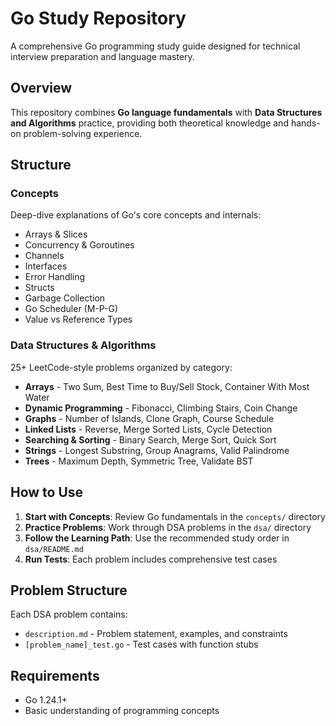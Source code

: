 # Go Study Repository

A comprehensive Go programming study guide designed for technical interview preparation and language mastery.

## Overview

This repository combines **Go language fundamentals** with **Data Structures and Algorithms** practice, providing both theoretical knowledge and hands-on problem-solving experience.

## Structure

### Concepts
Deep-dive explanations of Go's core concepts and internals:
- Arrays & Slices
- Concurrency & Goroutines  
- Channels
- Interfaces
- Error Handling
- Structs
- Garbage Collection
- Go Scheduler (M-P-G)
- Value vs Reference Types

### Data Structures & Algorithms
25+ LeetCode-style problems organized by category:
- **Arrays** - Two Sum, Best Time to Buy/Sell Stock, Container With Most Water
- **Dynamic Programming** - Fibonacci, Climbing Stairs, Coin Change
- **Graphs** - Number of Islands, Clone Graph, Course Schedule
- **Linked Lists** - Reverse, Merge Sorted Lists, Cycle Detection
- **Searching & Sorting** - Binary Search, Merge Sort, Quick Sort
- **Strings** - Longest Substring, Group Anagrams, Valid Palindrome
- **Trees** - Maximum Depth, Symmetric Tree, Validate BST

## How to Use

1. **Start with Concepts**: Review Go fundamentals in the `concepts/` directory
2. **Practice Problems**: Work through DSA problems in the `dsa/` directory
3. **Follow the Learning Path**: Use the recommended study order in `dsa/README.md`
4. **Run Tests**: Each problem includes comprehensive test cases

## Problem Structure

Each DSA problem contains:
- `description.md` - Problem statement, examples, and constraints
- `[problem_name]_test.go` - Test cases with function stubs

## Requirements

- Go 1.24.1+
- Basic understanding of programming concepts
